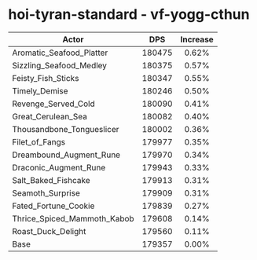 # hoi-tyran-standard - vf-yogg-cthun
| Actor | DPS | Increase |
|---|:---:|:---:|
|Aromatic_Seafood_Platter|180475|0.62%|
|Sizzling_Seafood_Medley|180375|0.57%|
|Feisty_Fish_Sticks|180347|0.55%|
|Timely_Demise|180246|0.50%|
|Revenge_Served_Cold|180090|0.41%|
|Great_Cerulean_Sea|180082|0.40%|
|Thousandbone_Tongueslicer|180002|0.36%|
|Filet_of_Fangs|179977|0.35%|
|Dreambound_Augment_Rune|179970|0.34%|
|Draconic_Augment_Rune|179943|0.33%|
|Salt_Baked_Fishcake|179913|0.31%|
|Seamoth_Surprise|179909|0.31%|
|Fated_Fortune_Cookie|179839|0.27%|
|Thrice_Spiced_Mammoth_Kabob|179608|0.14%|
|Roast_Duck_Delight|179560|0.11%|
|Base|179357|0.00%|
